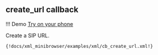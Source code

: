 ## create_url callback

!!! Demo
    [Try on your phone](xml/cb_create_url.xml)

Create a SIP URL.

```xml
{!docs/xml_minibrowser/examples/xml/cb_create_url.xml!}
```
